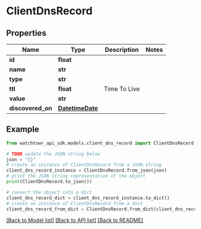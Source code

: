 # ClientDnsRecord


## Properties

Name | Type | Description | Notes
------------ | ------------- | ------------- | -------------
**id** | **float** |  | 
**name** | **str** |  | 
**type** | **str** |  | 
**ttl** | **float** | Time To Live | 
**value** | **str** |  | 
**discovered_on** | [**DatetimeDate**](datetime.date.md) |  | 

## Example

```python
from watchtowr_api_sdk.models.client_dns_record import ClientDnsRecord

# TODO update the JSON string below
json = "{}"
# create an instance of ClientDnsRecord from a JSON string
client_dns_record_instance = ClientDnsRecord.from_json(json)
# print the JSON string representation of the object
print(ClientDnsRecord.to_json())

# convert the object into a dict
client_dns_record_dict = client_dns_record_instance.to_dict()
# create an instance of ClientDnsRecord from a dict
client_dns_record_from_dict = ClientDnsRecord.from_dict(client_dns_record_dict)
```
[[Back to Model list]](../README.md#documentation-for-models) [[Back to API list]](../README.md#documentation-for-api-endpoints) [[Back to README]](../README.md)


